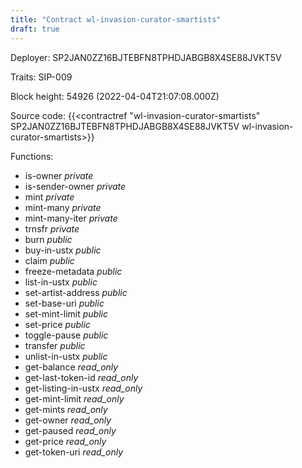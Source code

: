 ```yaml
---
title: "Contract wl-invasion-curator-smartists"
draft: true
---
```

Deployer: SP2JAN0ZZ16BJTEBFN8TPHDJABGB8X4SE88JVKT5V

Traits:
SIP-009 



Block height: 54926 (2022-04-04T21:07:08.000Z)

Source code: {{<contractref "wl-invasion-curator-smartists" SP2JAN0ZZ16BJTEBFN8TPHDJABGB8X4SE88JVKT5V wl-invasion-curator-smartists>}}

Functions:

* is-owner _private_
* is-sender-owner _private_
* mint _private_
* mint-many _private_
* mint-many-iter _private_
* trnsfr _private_
* burn _public_
* buy-in-ustx _public_
* claim _public_
* freeze-metadata _public_
* list-in-ustx _public_
* set-artist-address _public_
* set-base-uri _public_
* set-mint-limit _public_
* set-price _public_
* toggle-pause _public_
* transfer _public_
* unlist-in-ustx _public_
* get-balance _read_only_
* get-last-token-id _read_only_
* get-listing-in-ustx _read_only_
* get-mint-limit _read_only_
* get-mints _read_only_
* get-owner _read_only_
* get-paused _read_only_
* get-price _read_only_
* get-token-uri _read_only_
